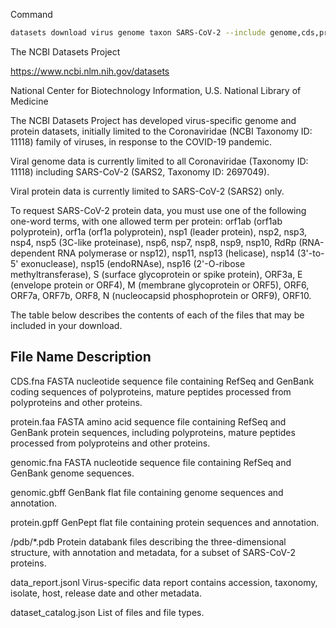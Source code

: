 Command

```bash
datasets download virus genome taxon SARS-CoV-2 --include genome,cds,protein,annotation,biosample --filename all-SARS-CoV-2.zip --refseq
```

The NCBI Datasets Project

https://www.ncbi.nlm.nih.gov/datasets

National Center for Biotechnology Information, U.S. National Library of Medicine

The NCBI Datasets Project has developed virus-specific genome and protein datasets, initially limited to the Coronaviridae (NCBI Taxonomy ID: 11118) family of viruses, in response to the COVID-19 pandemic.

Viral genome data is currently limited to all Coronaviridae (Taxonomy ID: 11118) including SARS-CoV-2 (SARS2, Taxonomy ID: 2697049).

Viral protein data is currently limited to SARS-CoV-2 (SARS2) only.

To request SARS-CoV-2 protein data, you must use one of the following one-word terms, with one allowed term per protein: orf1ab (orf1ab polyprotein), orf1a (orf1a polyprotein), nsp1 (leader protein), nsp2, nsp3, nsp4, nsp5 (3C-like proteinase), nsp6, nsp7, nsp8, nsp9, nsp10, RdRp (RNA-dependent RNA polymerase or nsp12), nsp11, nsp13 (helicase), nsp14 (3'-to-5' exonuclease), nsp15 (endoRNAse), nsp16 (2'-O-ribose methyltransferase), S (surface glycoprotein or spike protein), ORF3a, E (envelope protein or ORF4), M (membrane glycoprotein or ORF5), ORF6, ORF7a, ORF7b, ORF8, N (nucleocapsid phosphoprotein or ORF9), ORF10.

The table below describes the contents of each of the files that may be included in your download.

File Name                   Description
-----------------------------------------

CDS.fna                     FASTA nucleotide sequence file containing RefSeq and GenBank coding sequences of polyproteins, mature peptides processed from polyproteins and other proteins.

protein.faa                 FASTA amino acid sequence file containing RefSeq and GenBank protein sequences, including polyproteins, mature peptides processed from polyproteins and other proteins.

genomic.fna                 FASTA nucleotide sequence file containing RefSeq and GenBank genome sequences.

genomic.gbff                GenBank flat file containing genome sequences and annotation.

protein.gpff                GenPept flat file containing protein sequences and annotation.

/pdb/*.pdb                  Protein databank files describing the three-dimensional structure, with annotation and metadata, for a subset of SARS-CoV-2 proteins.

data_report.jsonl           Virus-specific data report contains accession, taxonomy, isolate, host, release date and other metadata.

dataset_catalog.json        List of files and file types.
